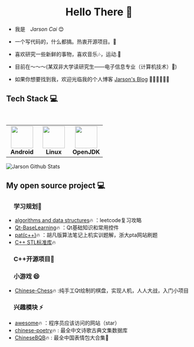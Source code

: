 <h1 align="center"> Hello There 👋 </h1>


* 我是　*Jarson Cai* :blush:
* 一个写代码的，什么都搞。热衷开源项目。🤔
* 喜欢研究一些新鲜的事物，喜欢音乐🎶，运动.📖

* 目前在～～～(某双非大学读研究生——电子信息专业（计算机技术）🤪)
  

* 如果你想要找到我，欢迎光临我的个人博客 [Jarson's Blog](https://caixiongjiang.github.io/) 🎊🎊🎊🎊🎊🎊


## Tech Stack :computer:

<br>
<table  width = "600px">
<tbody>
 <tr>
<td align="center" width="70px">
<div>
<img height=60px src="https://developer.android.com/studio/images/studio-icon.svg?hl=zh-cn"> 
</div>
<span><b><center>Android</center></b></span> 
</td>


<td align="center" width="70px">
<div>
<img height=60px src="https://upload.wikimedia.org/wikipedia/commons/a/af/Tux.png"> 
</div>
<span><b><center>Linux </center></b></span> 
</td>



<td align="center" width="70px">
<div>
<img height=60px src="https://avatars.githubusercontent.com/u/41768318?s=200&v=4"> 
</div>
<span><b><center>OpenJDK</center></b></span> 
</td>
</tr>


</tbody>
</table>


![Jarson Github Stats](https://github-readme-stats.vercel.app/api?username=caixiongjiang&show_icons=true_color=fff&icon_color=0000FF&text_color=000000&bg_color=ffffff)


## My open source project :computer:
### &emsp;&nbsp;**学习规划**🌱
* [algorithms and data structures](https://github.com/caixiongjiang/caixiongjiang/tree/main/leetcode_java)🔥 ：leetcode复习攻略
* [Qt-BaseLearning](https://github.com/caixiongjiang/Qt-BaseLearn)🔥 ：Qt基础知识和常用控件
* [pat(c++)](https://github.com/caixiongjiang/pat-test)🔥 ：胡凡版算法笔记上机实训题解，浙大pta网站刷题
* [C++ STL标准库](https://github.com/caixiongjiang/c-STL-)🔥 
### &emsp;&nbsp;**C++开源项目**🐔
### &emsp;&nbsp;**小游戏** 😄
* [Chinese-Chess](https://github.com/caixiongjiang/Chinese-Chess)🔥 :纯手工Qt绘制的棋盘，实现人机，人人大战，入门小项目
### &emsp;&nbsp;**兴趣模块** ⚡
* [awesome](https://github.com/tuteng/Best-websites-a-programmer-should-visit-zh)🔥 ：程序员应该访问的网站（star）
* [chinese-poetry](https://github.com/chinese-poetry/chinese-poetry#chinese-poetry-%E6%9C%80%E5%85%A8%E4%B8%AD%E6%96%87%E8%AF%97%E6%AD%8C%E5%8F%A4%E5%85%B8%E6%96%87%E9%9B%86%E6%95%B0%E6%8D%AE%E5%BA%93)🔥 : 最全中文诗歌古典文集数据库
* [ChineseBQB](https://github.com/zhaoolee/ChineseBQB)🔥 : 最全中国表情包大合集👶